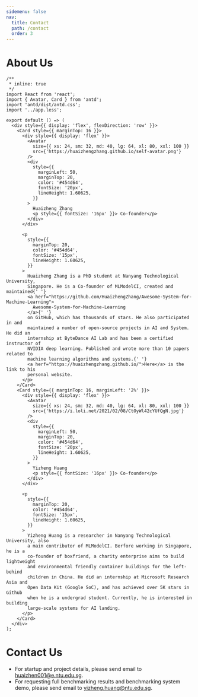 ```yaml
---
sidemenu: false
nav:
  title: Contact
  path: /contact
  order: 3
---
```


# About Us

```tsx
/**
 * inline: true
 */
import React from 'react';
import { Avatar, Card } from 'antd';
import 'antd/dist/antd.css';
import '../app.less';

export default () => (
  <div style={{ display: 'flex', flexDirection: 'row' }}>
    <Card style={{ marginTop: 16 }}>
      <div style={{ display: 'flex' }}>
        <Avatar
          size={{ xs: 24, sm: 32, md: 40, lg: 64, xl: 80, xxl: 100 }}
          src={'https://huaizhengzhang.github.io/self-avatar.png'}
        />
        <div
          style={{
            marginLeft: 50,
            marginTop: 20,
            color: '#454d64',
            fontSize: '20px',
            lineHeight: 1.60625,
          }}
        >
          Huaizheng Zhang
          <p style={{ fontSize: '16px' }}> Co-founder</p>
        </div>
      </div>

      <p
        style={{
          marginTop: 20,
          color: '#454d64',
          fontSize: '15px',
          lineHeight: 1.60625,
        }}
      >
        Huaizheng Zhang is a PhD student at Nanyang Technological University,
        Singapore. He is a Co-founder of MLModelCI, created and maintained{' '}
        <a herf="https://github.com/HuaizhengZhang/Awesome-System-for-Machine-Learning">
          Awesome-System-for-Machine-Learning
        </a>{' '}
        on GitHub, which has thousands of stars. He also participated in and
        maintained a number of open-source projects in AI and System. He did an
        internship at ByteDance AI Lab and has been a certified instructor of
        NVIDIA deep learning. Published and wrote more than 10 papers related to
        machine learning algorithms and systems.{' '}
        <a herf="https://huaizhengzhang.github.io/">Here</a> is the link to his
        personal website.
      </p>
    </Card>
    <Card style={{ marginTop: 16, marginLeft: '2%' }}>
      <div style={{ display: 'flex' }}>
        <Avatar
          size={{ xs: 24, sm: 32, md: 40, lg: 64, xl: 80, xxl: 100 }}
          src={'https://i.loli.net/2021/02/08/CtOyWl42cYUfQgN.jpg'}
        />
        <div
          style={{
            marginLeft: 50,
            marginTop: 20,
            color: '#454d64',
            fontSize: '20px',
            lineHeight: 1.60625,
          }}
        >
          Yizheng Huang
          <p style={{ fontSize: '16px' }}> Co-founder</p>
        </div>
      </div>

      <p
        style={{
          marginTop: 20,
          color: '#454d64',
          fontSize: '15px',
          lineHeight: 1.60625,
        }}
      >
        Yizheng Huang is a researcher in Nanyang Technological University, also
        a main contributor of MLModelCI. Berfore working in Singapore, he is a
        co-founder of boxfriend, a charity enterprise aims to build lightweight
        and environmental friendly container buildings for the left-behind
        children in China. He did an internship at Microsoft Research Asia and
        Open Data Kit (Google SoC), and has achieved over 5K stars in Github
        when he is a undergrad student. Currently, he is interested in building
        large-scale systems for AI landing.
      </p>
    </Card>
  </div>
);
```

<!-- ```tsx
/**
 * inline: true
 */
import React from 'react';
import { Avatar, Card } from 'antd';
import 'antd/dist/antd.css';
import '../app.less';

export default () => (
  <div style={{ display: 'flex', flexDirection: 'row' }}>
    <Card>
      <div style={{ display: 'flex' }}>
        <Avatar
          size={{ xs: 24, sm: 32, md: 40, lg: 64, xl: 80, xxl: 100 }}
          src={'https://huaizhengzhang.github.io/self-avatar.png'}
        />
        <div
          style={{
            marginLeft: 50,
            marginTop: 20,
            color: '#454d64',
            fontSize: '20px',
            lineHeight: 1.60625,
          }}
        >
          Yuanming Li
          <p style={{ fontSize: '16px' }}> Co-founder</p>
        </div>
      </div>

      <p
        style={{
          marginTop: 20,
          color: '#454d64',
          fontSize: '15px',
          lineHeight: 1.60625,
        }}
      >
        Huaizheng Zhang is a PhD student at Nanyang Technological University,
        Singapore. He is a Co-founder of MLModelCI, created and maintained{' '}
        <a herf="https://github.com/HuaizhengZhang/Awesome-System-for-Machine-Learning">
          Awesome-System-for-Machine-Learning
        </a>{' '}
        on GitHub, which has thousands of stars. He also participated in and
        maintained a number of open-source projects in AI and System. He did an
        internship at ByteDance AI Lab and has been a certified instructor of
        NVIDIA deep learning. Published and wrote more than 10 papers related to
        machine learning algorithms and systems.{' '}
        <a herf="https://huaizhengzhang.github.io/">Here</a> is the link to his
        personal website.
      </p>
    </Card>
    <Card style={{ marginLeft: '2%', visibility: 'hidden' }}>
      <div style={{ display: 'flex' }}>
        <Avatar
          size={{ xs: 24, sm: 32, md: 40, lg: 64, xl: 80, xxl: 100 }}
          src={'https://i.loli.net/2021/02/08/CtOyWl42cYUfQgN.jpg'}
        />
        <div
          style={{
            marginLeft: 50,
            marginTop: 20,
            color: '#454d64',
            fontSize: '20px',
            lineHeight: 1.60625,
          }}
        >
          Yizheng Huang
          <p style={{ fontSize: '16px' }}> Co-founder</p>
        </div>
      </div>

      <p
        style={{
          marginTop: 20,
          color: '#454d64',
          fontSize: '15px',
          lineHeight: 1.60625,
        }}
      >
        Yizheng Huang is a researcher in Nanyang Technological University, also
        a main contributor of MLModelCI. Berfore working in Singapore, he is a
        co-founder of boxfriend, a charity enterprise aims to build lightweight
        and environmental friendly container buildings for the left-behind
        children in China. He did an internship at Microsoft Research Asia and
        Open Data Kit (Google SoC), and has achieved over 5K stars in Github
        when he is a undergrad student. Currently, he is interested in building
        large-scale systems for AI landing.
      </p>
    </Card>
  </div>
);
``` -->

# Contact Us

- For startup and project details, please send email to huaizhen001@e.ntu.edu.sg.
- For requesting full benchmarking results and benchmarking system demo, please send email to yizheng.huang@ntu.edu.sg.
